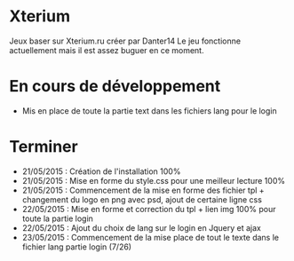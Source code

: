 ﻿# Xterium
Jeux baser sur Xterium.ru créer par Danter14
Le jeu fonctionne actuellement mais il est assez buguer en ce moment.

# En cours de développement
- Mis en place de toute la partie text dans les fichiers lang pour le login

# Terminer
- 21/05/2015 : Création de l'installation 100%
- 21/05/2015 : Mise en forme du style.css pour une meilleur lecture 100%
- 21/05/2015 : Commencement de la mise en forme des fichier tpl + changement du logo en png avec psd, ajout de certaine ligne css
- 22/05/2015 : Mise en forme et correction du tpl + lien img 100% pour toute la partie login
- 22/05/2015 : Ajout du choix de lang sur le login en Jquery et ajax
- 23/05/2015 : Commencement de la mise place de tout le texte dans le fichier lang partie login (7/26)
